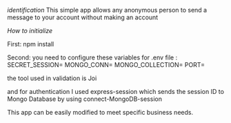 *identification*
This simple app allows any anonymous person to send a message to your account without making an account 


*How to initialize*

First: npm install

Second: you need to configure these variables for .env file :
SECRET_SESSION=
MONGO_CONN=
MONGO_COLLECTION=
PORT=

the tool used in validation is Joi

and for authentication I used express-session which sends the session ID to Mongo Database by using connect-MongoDB-session

This app can be easily modified to meet specific business needs.
